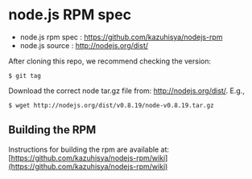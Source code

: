 #  node.js RPM spec
* node.js rpm spec : https://github.com/kazuhisya/nodejs-rpm
* node.js source   : http://nodejs.org/dist/

After cloning this repo, we recommend checking the version:

    $ git tag

Download the correct node tar.gz file from: http://nodejs.org/dist/.  E.g.,

    $ wget http://nodejs.org/dist/v0.8.19/node-v0.8.19.tar.gz

## Building the RPM
Instructions for building the rpm are available at: [https://github.com/kazuhisya/nodejs-rpm/wiki](https://github.com/kazuhisya/nodejs-rpm/wiki)
